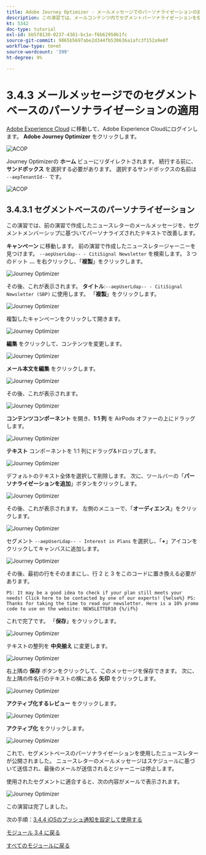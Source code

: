 ```yaml
---
title: Adobe Journey Optimizer - メールメッセージでのパーソナライゼーションの適用
description: この演習では、メールコンテンツ内でセグメントパーソナライゼーションを使用する方法について説明します
kt: 5342
doc-type: tutorial
exl-id: bb5f8130-0237-4381-bc1e-f6b62950b1fc
source-git-commit: 9865b5697abe2d344fb530636a1afc3f152a9e8f
workflow-type: tm+mt
source-wordcount: '399'
ht-degree: 9%

---
```


# 3.4.3 メールメッセージでのセグメントベースのパーソナライゼーションの適用

[Adobe Experience Cloud](https://experience.adobe.com) に移動して、Adobe Experience Cloudにログインします。 **Adobe Journey Optimizer** をクリックします。

![ACOP](./../../../modules/ajo-b2c/module3.1/images/acophome.png)

Journey Optimizerの **ホーム** ビューにリダイレクトされます。 続行する前に、**サンドボックス** を選択する必要があります。 選択するサンドボックスの名前は ``--aepTenantId--`` です。

![ACOP](./../../../modules/ajo-b2c/module3.1/images/acoptriglp.png)

## 3.4.3.1 セグメントベースのパーソナライゼーション

この演習では、前の演習で作成したニュースレターのメールメッセージを、セグメントメンバーシップに基づいてパーソナライズされたテキストで改善します。

**キャンペーン** に移動します。 前の演習で作成したニュースレタージャーニーを見つけます。 `--aepUserLdap-- - CitiSignal Newsletter` を検索します。 3 つのドット **...** を右クリックし、「**複製**」をクリックします。

![Journey Optimizer](./images/sbp1.png)

その後、これが表示されます。 **タイトル**:`--aepUserLdap-- - CitiSignal Newsletter (SBP)` に使用します。 「**複製**」をクリックします。

![Journey Optimizer](./images/sbp2.png)

複製したキャンペーンをクリックして開きます。

![Journey Optimizer](./images/sbp3.png)

**編集** をクリックして、コンテンツを変更します。

![Journey Optimizer](./images/sbp3a.png)

**メール本文を編集** をクリックします。

![Journey Optimizer](./images/sbp4.png)

その後、これが表示されます。

![Journey Optimizer](./images/sbp5.png)

**コンテンツコンポーネント** を開き、**1:1 列** を AirPods オファーの上にドラッグします。

![Journey Optimizer](./images/sbp6.png)

**テキスト** コンポーネントを 1:1 列にドラッグ&amp;ドロップします。

![Journey Optimizer](./images/sbp6a.png)

デフォルトのテキスト全体を選択して削除します。 次に、ツールバーの「**パーソナライゼーションを追加**」ボタンをクリックします。

![Journey Optimizer](./images/sbp7.png)

その後、これが表示されます。 左側のメニューで、「**オーディエンス**」をクリックします。

![Journey Optimizer](./images/seg1.png)

セグメント `--aepUserLdap-- - Interest in Plans` を選択し、「**+**」アイコンをクリックしてキャンバスに追加します。

![Journey Optimizer](./images/seg3.png)

その後、最初の行をそのままにし、行 2 と 3 をこのコードに置き換える必要があります。

``
    PS: It may be a good idea to check if your plan still meets your needs! Click here to be contacted by one of our experts!
{%else%}
    PS: Thanks for taking the time to read our newsletter. Here is a 10% promo code to use on the website: NEWSLETTER10
{%/if%}
``

これで完了です。 「**保存**」をクリックします。

![Journey Optimizer](./images/seg4.png)

テキストの整列を **中央揃え** に変更します。

![Journey Optimizer](./images/sbp9.png)

右上隅の **保存** ボタンをクリックして、このメッセージを保存できます。 次に、左上隅の件名行のテキストの横にある **矢印** をクリックします。

![Journey Optimizer](./images/sbp9a.png)

**アクティブ化するレビュー** をクリックします。

![Journey Optimizer](./images/oc79afff.png)

**アクティブ化** をクリックします。

![Journey Optimizer](./images/oc79bfff.png)

これで、セグメントベースのパーソナライゼーションを使用したニュースレターが公開されました。 ニュースレターのメールメッセージはスケジュールに基づいて送信され、最後のメールが送信されるとジャーニーは停止します。

使用されたセグメントに適合すると、次の内容がメールで表示されます。

![Journey Optimizer](./images/sbp20fff.png)

この演習は完了しました。

次の手順：[3.4.4 iOSのプッシュ通知を設定して使用する ](./ex4.md)

[モジュール 3.4 に戻る](./journeyoptimizer.md)

[すべてのモジュールに戻る](../../../overview.md)
